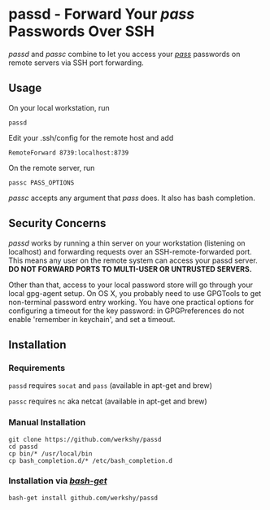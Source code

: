 # passd - Forward Your _pass_ Passwords Over SSH

_passd_ and _passc_ combine to let you access your
[_pass_](http://www.passwordstore.org/) passwords on remote servers via SSH port
forwarding.

## Usage

On your local workstation, run

    passd

Edit your .ssh/config for the remote host and add

    RemoteForward 8739:localhost:8739

On the remote server, run

    passc PASS_OPTIONS

_passc_ accepts any argument that _pass_ does. It also has bash completion.

## Security Concerns

_passd_ works by running a thin server on your workstation (listening on
localhost) and forwarding requests over an SSH-remote-forwarded port. This means
any user on the remote system can access your passd server. __DO NOT FORWARD
PORTS TO MULTI-USER OR UNTRUSTED SERVERS.__

Other than that, access to your local password store will go through your local
gpg-agent setup. On OS X, you probably need to use GPGTools to get non-terminal
password entry working. You have one practical options for configuring a timeout
for the key password: in GPGPreferences do not enable 'remember in keychain',
and set a timeout.

## Installation

### Requirements

`passd` requires `socat` and `pass` (available in apt-get and brew)

`passc` requires `nc` aka netcat (available in apt-get and brew)

### Manual Installation

    git clone https://github.com/werkshy/passd
	cd passd
	cp bin/* /usr/local/bin
	cp bash_completion.d/* /etc/bash_completion.d

### Installation via [_bash-get_](https://github.com/werkshy/bash-get)

	bash-get install github.com/werkshy/passd

